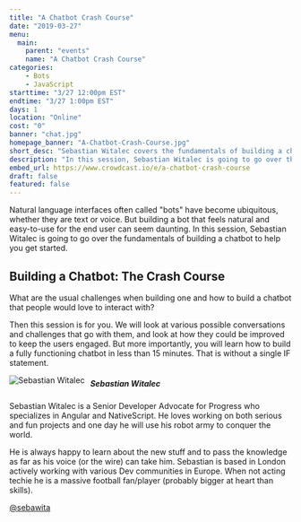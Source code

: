 ```yaml
---
title: "A Chatbot Crash Course"
date: "2019-03-27"
menu:
  main:
    parent: "events"
    name: "A Chatbot Crash Course"
categories:
    - Bots
    - JavaScript
starttime: "3/27 12:00pm EST"
endtime: "3/27 1:00pm EST"
days: 1
location: "Online"
cost: "0"
banner: "chat.jpg"
homepage_banner: "A-Chatbot-Crash-Course.jpg"
short_desc: "Sebastian Witalec covers the fundamentals of building a chatbot."
description: "In this session, Sebastian Witalec is going to go over the fundamentals of building a chatbot to help you get started."
embed_url: https://www.crowdcast.io/e/a-chatbot-crash-course
draft: false
featured: false
---
```


Natural language interfaces often called "bots" have become ubiquitous, whether they are text or voice. But building a bot that feels natural and easy-to-use for the end user can seem daunting. In this session, Sebastian Witalec is going to go over the fundamentals of building a chatbot to help you get started.

## Building a Chatbot: The Crash Course

What are the usual challenges when building one and how to build a chatbot that people would love to interact with?

Then this session is for you. We will look at various possible conversations and challenges that go with them, and look at how they could be improved to keep the users engaged. But more importantly, you will learn how to build a fully functioning chatbot in less than 15 minutes. That is without a single IF statement.

<img src="/img/speakers/SebastianWitalec.png" style="float:left;margin-right: 10px;" alt="Sebastian Witalec">

##### Sebastian Witalec

Sebastian Witalec is a Senior Developer Advocate for Progress who specializes in Angular and NativeScript. He loves working on both serious and fun projects and one day he will use his robot army to conquer the world.

He is always happy to learn about the new stuff and to pass the knowledge as far as his voice (or the wire) can take him. Sebastian is based in London actively working with various Dev communities in Europe. When not acting techie he is a massive football fan/player (probably bigger at heart than skills).

<i class="fa fa-twitter" aria-hidden="true"></i> [@sebawita](https://twitter.com/sebawita)